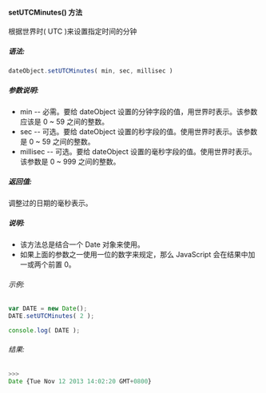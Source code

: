 #### setUTCMinutes() 方法

  根据世界时( UTC )来设置指定时间的分钟

##### 语法:

  ```javascript
  dateObject.setUTCMinutes( min, sec, millisec )
  ```

##### 参数说明:

  - min -- 必需。要给 dateObject 设置的分钟字段的值，用世界时表示。该参数应该是 0 ~ 59 之间的整数。
  - sec -- 可选。要给 dateObject 设置的秒字段的值。使用世界时表示。该参数是 0 ~ 59 之间的整数。
  - millisec -- 可选。要给 dateObject 设置的毫秒字段的值。使用世界时表示。该参数是 0 ~ 999 之间的整数。

##### 返回值:

  调整过的日期的毫秒表示。

##### 说明:

  - 该方法总是结合一个 Date 对象来使用。
  - 如果上面的参数之一使用一位的数字来规定，那么 JavaScript 会在结果中加一或两个前置 0。

###### 示例:

  ```javascript
  var DATE = new Date();  
  DATE.setUTCMinutes( 2 );
  
  console.log( DATE );
  ```

###### 结果:

  ```javascript
  >>>
  Date {Tue Nov 12 2013 14:02:20 GMT+0800}
  ```
